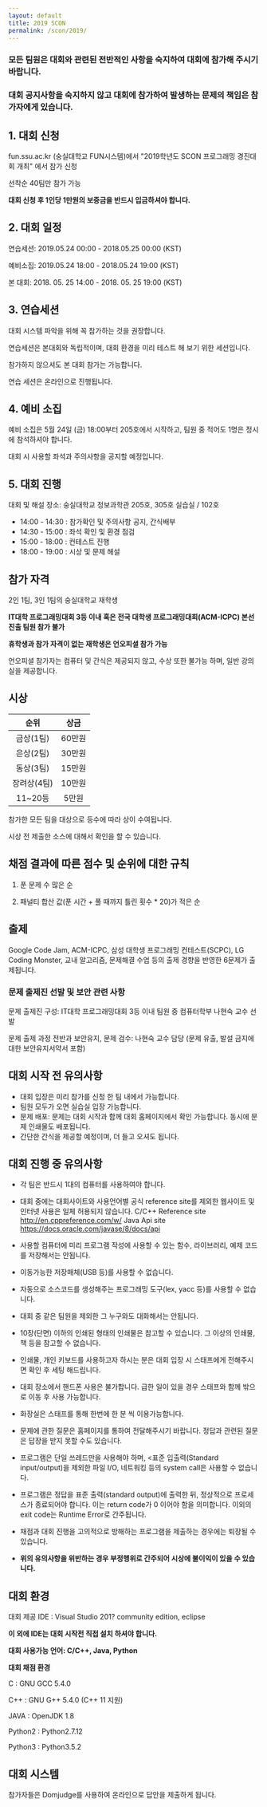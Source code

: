 ```yaml
---
layout: default
title: 2019 SCON
permalink: /scon/2019/
---
```


### 모든 팀원은 대회와 관련된 전반적인 사항을 숙지하여 대회에 참가해 주시기 바랍니다.

### 대회 공지사항을 숙지하지 않고 대회에 참가하여 발생하는 문제의 책임은 참가자에게 있습니다.

## 1. 대회 신청
fun.ssu.ac.kr (숭실대학교 FUN시스템)에서 "2019학년도 SCON 프로그래밍 경진대회 개최" 에서 참가 신청

선착순 40팀만 참가 가능

**대회 신청 후 1인당 1만원의 보증금을 반드시 입금하셔야 합니다.**


## 2. 대회 일정
연습세션: 2019.05.24 00:00 - 2018.05.25 00:00 (KST)

예비소집: 2019.05.24 18:00 - 2018.05.24 19:00 (KST)

본 대회: 2018. 05. 25 14:00 - 2018. 05. 25 19:00 (KST)

## 3. 연습세션
대회 시스템 파악을 위해 꼭 참가하는 것을 권장합니다.

연습세션은 본대회와 독립적이며, 대회 환경을 미리 테스트 해 보기 위한 세션입니다.

참가하지 않으셔도 본 대회 참가는 가능합니다.

연습 세션은 온라인으로 진행됩니다.

## 4. 예비 소집
예비 소집은 5월 24일 (금) 18:00부터 205호에서 시작하고, 팀원 중 적어도 1명은 정시에 참석하셔야 합니다.

대회 시 사용할 좌석과 주의사항을 공지할 예정입니다.

## 5. 대회 진행
대회 및 해설 장소: 숭실대학교 정보과학관 205호, 305호 실습실 / 102호

* 14:00 - 14:30 : 참가확인 및 주의사항 공지, 간식배부
* 14:30 - 15:00 : 좌석 확인 및 환경 점검
* 15:00 - 18:00 : 컨테스트 진행
* 18:00 - 19:00 : 시상 및 문제 해설

## 참가 자격
2인 1팀, 3인 1팀의 숭실대학교 재학생

**IT대학 프로그래밍대회 3등 이내 혹은 전국 대학생 프로그래밍대회(ACM-ICPC) 본선 진출 팀원 참가 불가**

**휴학생과 참가 자격이 없는 재학생은 언오피셜 참가 가능**

언오피셜 참가자는 컴퓨터 및 간식은 제공되지 않고, 수상 또한 불가능 하며, 일반 강의실을 제공합니다.

## 시상
|     순위    |  상금  |
|:-----------:|:------:|
| 금상(1팀)   | 60만원 |
| 은상(2팀)   | 30만원 |
| 동상(3팀)   | 15만원 |
| 장려상(4팀) | 10만원 |
| 11~20등     | 5만원  |

참가한 모든 팀을 대상으로 등수에 따라 상이 수여됩니다.

시상 전 제출한 소스에 대해서 확인을 할 수 있습니다.

## 채점 결과에 따른 점수 및 순위에 대한 규칙
1. 푼 문제 수 많은 순

2. 패널티 합산 값(푼 시간 + 풀 때까지 틀린 횟수 * 20)가 적은 순


## 출제
Google Code Jam, ACM-ICPC, 삼성 대학생 프로그래밍 컨테스트(SCPC), LG Coding Monster, 교내 알고리즘, 문제해결 수업 등의 출제 경향을 반영한 6문제가 출제됩니다.

### 문제 출제진 선발 및 보안 관련 사항
  
문제 출제진 구성:  IT대학 프로그래밍대회 3등 이내 팀원 중 컴퓨터학부 나현숙 교수 선발
  
문제 출제 과정 전반과 보안유지, 문제 검수: 나현숙 교수 담당 (문제 유출, 발설 금지에 대한 보안유지서약서 포함)


## 대회 시작 전 유의사항
* 대회 입장은 미리 참가를 신청 한 팀 내에서 가능합니다.
* 팀원 모두가 오면 실습실 입장 가능합니다.
* 문제 배포: 문제는 대회 시작과 함께 대회 홈페이지에서 확인 가능합니다. 동시에 문제 인쇄물도 배포됩니다.
* 간단한 간식을 제공할 예정이며, 더 들고 오셔도 됩니다.

## 대회 진행 중 유의사항
* 각 팀은 반드시 1대의 컴퓨터를 사용하여야 합니다.
* 대회 중에는 대회사이트와 사용언어별 공식 reference site를 제외한 웹사이트 및 인터넷 사용은 일체 허용되지 않습니다.
  C/C++ Reference site
    http://en.cppreference.com/w/
  Java Api site
    https://docs.oracle.com/javase/8/docs/api
  
* 사용할 컴퓨터에 미리 프로그램 작성에 사용할 수 있는 함수, 라이브러리, 예제 코드를 저장해서는 안됩니다.
* 이동가능한 저장매체(USB 등)를 사용할 수 없습니다.
* 자동으로 소스코드를 생성해주는 프로그래밍 도구(lex, yacc 등)를 사용할 수 없습니다.
* 대회 중 같은 팀원을 제외한 그 누구와도 대화해서는 안됩니다.
* 10장(단면) 이하의 인쇄된 형태의 인쇄물은 참고할 수 있습니다. 그 이상의 인쇄물, 책 등을 참고할 수 없습니다.
* 인쇄물, 개인 키보드를 사용하고자 하시는 분은 대회 입장 시 스태프에게 전해주시면 확인 후 세팅 해드립니다.
* 대회 장소에서 핸드폰 사용은 불가합니다. 급한 일이 있을 경우 스태프와 함께 밖으로 이동 후 사용 가능합니다.
* 화장실은 스태프를 통해 한번에 한 분 씩 이용가능합니다.
* 문제에 관한 질문은 홈페이지를 통하여 전달해주시기 바랍니다. 정답과 관련된 질문은 답장을 받지 못할 수도 있습니다.
* 프로그램은 단일 쓰레드만을 사용해야 하며, <표준 입출력(Standard input/output)을 제외한 파일 I/O, 네트워킹 등의 system call은 사용할 수 없습니다.
* 프로그램은 정답을 표준 출력(standard output)에 출력한 뒤, 정상적으로 프로세스가 종료되어야 합니다. 이는 return code가 0 이어야 함을 의미합니다. 이외의 exit code는 Runtime Error로 간주됩니다.
* 채점과 대회 진행을 고의적으로 방해하는 프로그램을 제출하는 경우에는 퇴장될 수 있습니다.
* **위의 유의사항을 위반하는 경우 부정행위로 간주되어 시상에 불이익이 있을 수 있습니다.**

## 대회 환경
대회 제공 IDE : Visual Studio 201? community edition, eclipse

**이 외에 IDE는 대회 시작전 직접 설치 하셔야 합니다.**

**대회 사용가능 언어: C/C++, Java, Python**

**대회 채점 환경**

C : GNU GCC 5.4.0

C++ : GNU G++ 5.4.0 (C++ 11 지원)

JAVA : OpenJDK 1.8

Python2 : Python2.7.12

Python3 : Python3.5.2

## 대회 시스템
참가자들은 Domjudge를 사용하여 온라인으로 답안을 제출하게 됩니다.
